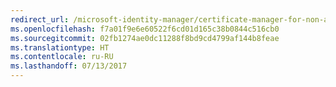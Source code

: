 ```yaml
---
redirect_url: /microsoft-identity-manager/certificate-manager-for-non-administrators
ms.openlocfilehash: f7a01f9e6e60522f6cd01d165c38b0844c516cb0
ms.sourcegitcommit: 02fb1274ae0dc11288f8bd9cd4799af144b8feae
ms.translationtype: HT
ms.contentlocale: ru-RU
ms.lasthandoff: 07/13/2017
---
```

